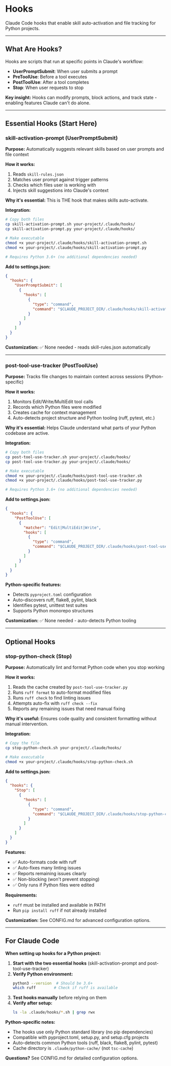 # Hooks

Claude Code hooks that enable skill auto-activation and file tracking for Python projects.

---

## What Are Hooks?

Hooks are scripts that run at specific points in Claude's workflow:
- **UserPromptSubmit**: When user submits a prompt
- **PreToolUse**: Before a tool executes
- **PostToolUse**: After a tool completes
- **Stop**: When user requests to stop

**Key insight:** Hooks can modify prompts, block actions, and track state - enabling features Claude can't do alone.

---

## Essential Hooks (Start Here)

### skill-activation-prompt (UserPromptSubmit)

**Purpose:** Automatically suggests relevant skills based on user prompts and file context

**How it works:**
1. Reads `skill-rules.json`
2. Matches user prompt against trigger patterns
3. Checks which files user is working with
4. Injects skill suggestions into Claude's context

**Why it's essential:** This is THE hook that makes skills auto-activate.

**Integration:**
```bash
# Copy both files
cp skill-activation-prompt.sh your-project/.claude/hooks/
cp skill-activation-prompt.py your-project/.claude/hooks/

# Make executable
chmod +x your-project/.claude/hooks/skill-activation-prompt.sh
chmod +x your-project/.claude/hooks/skill-activation-prompt.py

# Requires Python 3.6+ (no additional dependencies needed)
```

**Add to settings.json:**
```json
{
  "hooks": {
    "UserPromptSubmit": [
      {
        "hooks": [
          {
            "type": "command",
            "command": "$CLAUDE_PROJECT_DIR/.claude/hooks/skill-activation-prompt.sh"
          }
        ]
      }
    ]
  }
}
```

**Customization:** ✅ None needed - reads skill-rules.json automatically

---

### post-tool-use-tracker (PostToolUse)

**Purpose:** Tracks file changes to maintain context across sessions (Python-specific)

**How it works:**
1. Monitors Edit/Write/MultiEdit tool calls
2. Records which Python files were modified
3. Creates cache for context management
4. Auto-detects project structure and Python tooling (ruff, pytest, etc.)

**Why it's essential:** Helps Claude understand what parts of your Python codebase are active.

**Integration:**
```bash
# Copy both files
cp post-tool-use-tracker.sh your-project/.claude/hooks/
cp post-tool-use-tracker.py your-project/.claude/hooks/

# Make executable
chmod +x your-project/.claude/hooks/post-tool-use-tracker.sh
chmod +x your-project/.claude/hooks/post-tool-use-tracker.py

# Requires Python 3.6+ (no additional dependencies needed)
```

**Add to settings.json:**
```json
{
  "hooks": {
    "PostToolUse": [
      {
        "matcher": "Edit|MultiEdit|Write",
        "hooks": [
          {
            "type": "command",
            "command": "$CLAUDE_PROJECT_DIR/.claude/hooks/post-tool-use-tracker.sh"
          }
        ]
      }
    ]
  }
}
```

**Python-specific features:**
- Detects `pyproject.toml` configuration
- Auto-discovers ruff, flake8, pylint, black
- Identifies pytest, unittest test suites
- Supports Python monorepo structures

**Customization:** ✅ None needed - auto-detects Python tooling

---

## Optional Hooks

### stop-python-check (Stop)

**Purpose:** Automatically lint and format Python code when you stop working

**How it works:**
1. Reads the cache created by `post-tool-use-tracker.py`
2. Runs `ruff format` to auto-format modified files
3. Runs `ruff check` to find linting issues
4. Attempts auto-fix with `ruff check --fix`
5. Reports any remaining issues that need manual fixing

**Why it's useful:** Ensures code quality and consistent formatting without manual intervention.

**Integration:**
```bash
# Copy the file
cp stop-python-check.sh your-project/.claude/hooks/

# Make executable
chmod +x your-project/.claude/hooks/stop-python-check.sh
```

**Add to settings.json:**
```json
{
  "hooks": {
    "Stop": [
      {
        "hooks": [
          {
            "type": "command",
            "command": "$CLAUDE_PROJECT_DIR/.claude/hooks/stop-python-check.sh"
          }
        ]
      }
    ]
  }
}
```

**Features:**
- ✅ Auto-formats code with ruff
- ✅ Auto-fixes many linting issues
- ✅ Reports remaining issues clearly
- ✅ Non-blocking (won't prevent stopping)
- ✅ Only runs if Python files were edited

**Requirements:**
- `ruff` must be installed and available in PATH
- Run `pip install ruff` if not already installed

**Customization:** See CONFIG.md for advanced configuration options.

---

## For Claude Code

**When setting up hooks for a Python project:**

1. **Start with the two essential hooks** (skill-activation-prompt and post-tool-use-tracker)
2. **Verify Python environment:**
   ```bash
   python3 --version  # Should be 3.6+
   which ruff        # Check if ruff is available
   ```
3. **Test hooks manually** before relying on them
4. **Verify after setup:**
   ```bash
   ls -la .claude/hooks/*.sh | grep rwx
   ```

**Python-specific notes:**
- The hooks use only Python standard library (no pip dependencies)
- Compatible with pyproject.toml, setup.py, and setup.cfg projects
- Auto-detects common Python tools (ruff, black, flake8, pylint, pytest)
- Cache directory is `.claude/python-cache/` (not `tsc-cache`)

**Questions?** See CONFIG.md for detailed configuration options.
